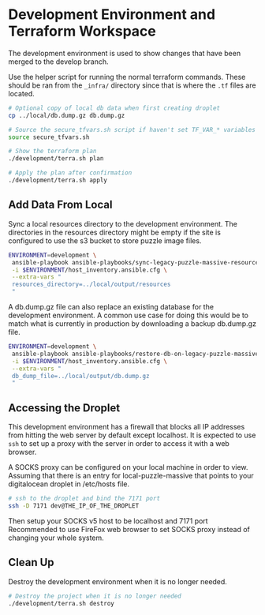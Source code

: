 # Development Environment and Terraform Workspace

The development environment is used to show changes that have been merged to the
develop branch.

Use the helper script for running the normal terraform commands. These should
be ran from the `_infra/` directory since that is where the `.tf` files are
located.

```bash
# Optional copy of local db data when first creating droplet
cp ../local/db.dump.gz db.dump.gz
```

```bash
# Source the secure_tfvars.sh script if haven't set TF_VAR_* variables yet.
source secure_tfvars.sh

# Show the terraform plan
./development/terra.sh plan

# Apply the plan after confirmation
./development/terra.sh apply
```

## Add Data From Local

Sync a local resources directory to the development environment. The directories
in the resources directory might be empty if the site is configured to use the
s3 bucket to store puzzle image files.

```bash
ENVIRONMENT=development \
 ansible-playbook ansible-playbooks/sync-legacy-puzzle-massive-resources-directory.yml \
 -i $ENVIRONMENT/host_inventory.ansible.cfg \
 --extra-vars "
 resources_directory=../local/output/resources
 "
```

A db.dump.gz file can also replace an existing database for the development
environment. A common use case for doing this would be to match what is
currently in production by downloading a backup db.dump.gz file.

```bash
ENVIRONMENT=development \
 ansible-playbook ansible-playbooks/restore-db-on-legacy-puzzle-massive.yml \
 -i $ENVIRONMENT/host_inventory.ansible.cfg \
 --extra-vars "
 db_dump_file=../local/output/db.dump.gz
 "
```

## Accessing the Droplet

This development environment has a firewall that blocks all IP addresses from
hitting the web server by default except localhost. It is expected to use `ssh`
to set up a proxy with the server in order to access it with a web browser.

A SOCKS proxy can be configured on your local machine in order to view.
Assuming that there is an entry for local-puzzle-massive that points to your
digitalocean droplet in /etc/hosts file.

```bash
# ssh to the droplet and bind the 7171 port
ssh -D 7171 dev@THE_IP_OF_THE_DROPLET
```

Then setup your SOCKS v5 host to be localhost and 7171 port
Recommended to use FireFox web browser to set SOCKS proxy instead of changing
your whole system.

## Clean Up

Destroy the development environment when it is no longer needed.

```bash
# Destroy the project when it is no longer needed
./development/terra.sh destroy
```
